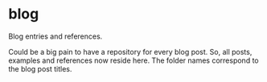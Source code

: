 # blog
Blog entries and references.

Could be a big pain to have a repository for every blog post. So, all posts, examples and references now reside here. The folder names correspond to the blog post titles.
